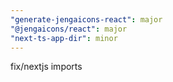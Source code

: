 ```yaml
---
"generate-jengaicons-react": major
"@jengaicons/react": major
"next-ts-app-dir": minor
---
```


fix/nextjs imports
